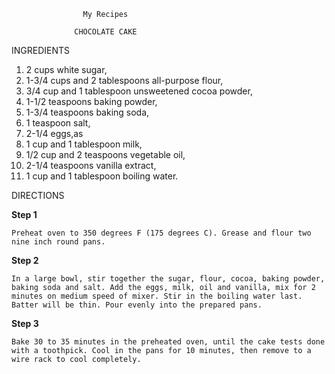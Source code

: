                     My Recipes

                  CHOCOLATE CAKE

INGREDIENTS

1. 2 cups white sugar,
2. 1-3/4 cups and 2 tablespoons all-purpose flour,
3. 3/4 cup and 1 tablespoon unsweetened cocoa powder,
4. 1-1/2 teaspoons baking powder,
5. 1-3/4 teaspoons baking soda,
6. 1 teaspoon salt,
7. 2-1/4 eggs,as
8. 1 cup and 1 tablespoon milk,
9. 1/2 cup and 2 teaspoons vegetable oil,
10. 2-1/4 teaspoons vanilla extract,
11. 1 cup and 1 tablespoon boiling water.

DIRECTIONS

__Step 1__

    Preheat oven to 350 degrees F (175 degrees C). Grease and flour two nine inch round pans.

__Step 2__

    In a large bowl, stir together the sugar, flour, cocoa, baking powder, baking soda and salt. Add the eggs, milk, oil and vanilla, mix for 2 minutes on medium speed of mixer. Stir in the boiling water last. Batter will be thin. Pour evenly into the prepared pans.

__Step 3__

    Bake 30 to 35 minutes in the preheated oven, until the cake tests done with a toothpick. Cool in the pans for 10 minutes, then remove to a wire rack to cool completely.
    